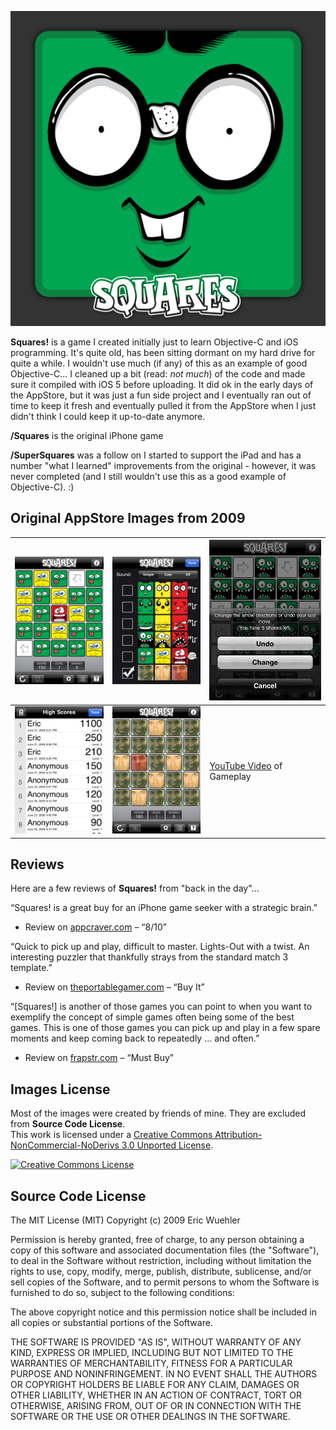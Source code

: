 ![Squares!](Squares/largeicon.png)


__Squares!__  is a game I created initially just to learn Objective-C and iOS programming.  It's quite old, has been sitting dormant on my hard drive for quite a while.  I wouldn't use much (if any) of this as an example of good Objective-C...  I cleaned up a bit (read: _not much_) of the code and made sure it compiled with iOS 5 before uploading.  It did ok in the early days of the AppStore, but it was just a fun side project and I eventually ran out of time to keep it fresh and eventually pulled it from the AppStore when I just didn't think I could keep it up-to-date anymore.


__/Squares__ is the original iPhone game

__/SuperSquares__ was a follow on I started to support the iPad and has a number "what I learned" improvements from the original - however, it was never completed (and I still wouldn't use this as a good example of Objective-C). :)

## Original AppStore Images from 2009

![Image1](pics/0x0ss.jpg) | ![Image2](pics/0x0ss-2.jpg) | ![Image3](pics/0x0ss-3.jpg)
--- | --- | ---
![Image4](pics/0x0ss-4.jpg) | ![Image5](pics/0x0ss-5.jpg) | [YouTube Video](https://www.youtube.com/watch?v=txapQpNfnOI) of Gameplay



## Reviews
Here are a few reviews of **Squares!** from "back in the day"...

“Squares! is a great buy for an iPhone game seeker with a strategic brain.”

- Review on [appcraver.com](http://www.appcraver.com/squares/) – “8/10”

“Quick to pick up and play, difficult to master. Lights-Out with a twist. An interesting puzzler that thankfully strays from the standard match 3 template.”

- Review on [theportablegamer.com](http://theportablegamer.com/2009/04/iphone-review-squares/) – “Buy It”

“[Squares!] is another of those games you can point to when you want to exemplify the concept of simple games often being some of the best games. This is one of those games you can pick up and play in a few spare moments and keep coming back to repeatedly … and often.”

- Review on [frapstr.com](http://www.frapstr.com/2009/04/28/squares/) – “Must Buy”



## Images License
Most of the images were created by friends of mine.  They are excluded from **Source Code License**.  <br />This work is licensed under a <a rel="license" href="http://creativecommons.org/licenses/by-nc-nd/3.0/deed.en_US">Creative Commons Attribution-NonCommercial-NoDerivs 3.0 Unported License</a>.

<a rel="license" href="http://creativecommons.org/licenses/by-nc-nd/3.0/deed.en_US"><img alt="Creative Commons License" style="border-width:0" src="http://i.creativecommons.org/l/by-nc-nd/3.0/88x31.png" /></a>


## Source Code License
The MIT License (MIT)
Copyright (c) 2009 Eric Wuehler

Permission is hereby granted, free of charge, to any person obtaining a copy of this software and associated documentation files (the "Software"), to deal in the Software without restriction, including without limitation the rights to use, copy, modify, merge, publish, distribute, sublicense, and/or sell copies of the Software, and to permit persons to whom the Software is furnished to do so, subject to the following conditions:

The above copyright notice and this permission notice shall be included in all copies or substantial portions of the Software.

THE SOFTWARE IS PROVIDED "AS IS", WITHOUT WARRANTY OF ANY KIND, EXPRESS OR IMPLIED, INCLUDING BUT NOT LIMITED TO THE WARRANTIES OF MERCHANTABILITY, FITNESS FOR A PARTICULAR PURPOSE AND NONINFRINGEMENT. IN NO EVENT SHALL THE AUTHORS OR COPYRIGHT HOLDERS BE LIABLE FOR ANY CLAIM, DAMAGES OR OTHER LIABILITY, WHETHER IN AN ACTION OF CONTRACT, TORT OR OTHERWISE, ARISING FROM, OUT OF OR IN CONNECTION WITH THE SOFTWARE OR THE USE OR OTHER DEALINGS IN THE SOFTWARE.

